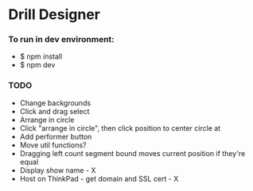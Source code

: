 # Drill Designer

### To run in dev environment:

- $ npm install
- $ npm dev

### TODO

- Change backgrounds
- Click and drag select 
- Arrange in circle
- Click "arrange in circle", then click position to center circle at
- Add performer button
- Move util functions?
- Dragging left count segment bound moves current position if they're equal
- Display show name - X
- Host on ThinkPad - get domain and SSL cert - X
